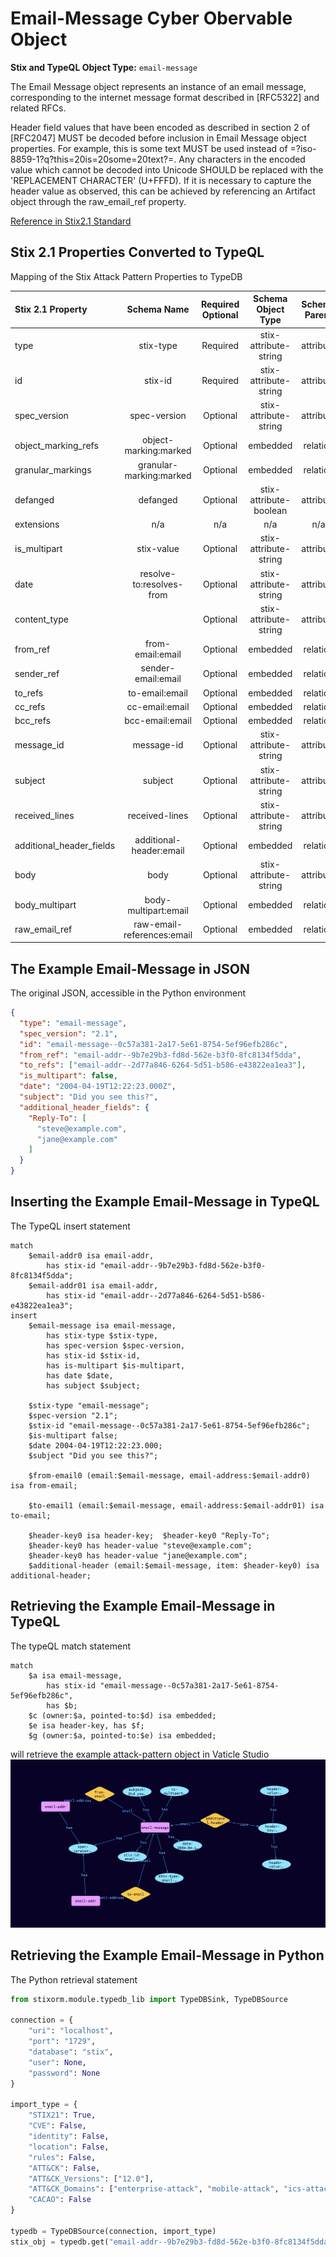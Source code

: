 # Email-Message Cyber Obervable Object

**Stix and TypeQL Object Type:**  `email-message`

The Email Message object represents an instance of an email message, corresponding to the internet message format described in [RFC5322] and related RFCs.

Header field values that have been encoded as described in section 2 of [RFC2047] MUST be decoded before inclusion in Email Message object properties. For example, this is some text MUST be used instead of =?iso-8859-1?q?this=20is=20some=20text?=. Any characters in the encoded value which cannot be decoded into Unicode SHOULD be replaced with the 'REPLACEMENT CHARACTER' (U+FFFD). If it is necessary to capture the header value as observed, this can be achieved by referencing an Artifact object through the raw_email_ref property.

[Reference in Stix2.1 Standard](https://docs.oasis-open.org/cti/stix/v2.1/os/stix-v2.1-os.html#_grboc7sq5514)
## Stix 2.1 Properties Converted to TypeQL
Mapping of the Stix Attack Pattern Properties to TypeDB

|  Stix 2.1 Property    |           Schema Name             | Required  Optional  |      Schema Object Type | Schema Parent  |
|:--------------------|:--------------------------------:|:------------------:|:------------------------:|:-------------:|
|  type                 |            stix-type              |      Required       |  stix-attribute-string    |   attribute    |
|  id                   |             stix-id               |      Required       |  stix-attribute-string    |   attribute    |
|  spec_version         |           spec-version            |      Optional       |  stix-attribute-string    |   attribute    |
|  object_marking_refs  |      object-marking:marked        |      Optional       |   embedded     |relation |
|  granular_markings    |     granular-marking:marked       |      Optional       |   embedded     |relation |
| defanged |defanged |      Optional       |stix-attribute-boolean |   attribute    |
|  extensions           |               n/a                 |        n/a          |           n/a             |      n/a       |
| is_multipart  |stix-value |      Optional       |  stix-attribute-string    |   attribute    |
| date |resolve-to:resolves-from |      Optional       |  stix-attribute-string    |   attribute    |
| content_type | |      Optional       |  stix-attribute-string    |   attribute    |
| from_ref |from-email:email |      Optional       |   embedded     |relation |
| sender_ref |sender-email:email |      Optional       |   embedded     |relation |
| to_refs |to-email:email |      Optional       |   embedded     |relation |
| cc_refs |cc-email:email |      Optional       |   embedded     |relation |
| bcc_refs |bcc-email:email |      Optional       |   embedded     |relation |
| message_id  |message-id  |      Optional       |  stix-attribute-string    |   attribute    |
| subject |subject |      Optional       |  stix-attribute-string    |   attribute    |
| received_lines  |received-lines |      Optional       |  stix-attribute-string    |   attribute    |
| additional_header_fields |additional-header:email |      Optional       |   embedded     |relation |
| body |body |      Optional       |  stix-attribute-string    |   attribute    |
| body_multipart |body-multipart:email |      Optional       |   embedded     |relation |
| raw_email_ref |raw-email-references:email |      Optional       |   embedded     |relation |

## The Example Email-Message in JSON
The original JSON, accessible in the Python environment
```json
{
  "type": "email-message",      
  "spec_version": "2.1",      
  "id": "email-message--0c57a381-2a17-5e61-8754-5ef96efb286c",      
  "from_ref": "email-addr--9b7e29b3-fd8d-562e-b3f0-8fc8134f5dda",      
  "to_refs": ["email-addr--2d77a846-6264-5d51-b586-e43822ea1ea3"],      
  "is_multipart": false,      
  "date": "2004-04-19T12:22:23.000Z",      
  "subject": "Did you see this?",      
  "additional_header_fields": {      
    "Reply-To": [      
      "steve@example.com",      
      "jane@example.com"      
    ]      
  }      
}
```


## Inserting the Example Email-Message in TypeQL
The TypeQL insert statement
```typeql
match  
    $email-addr0 isa email-addr, 
        has stix-id "email-addr--9b7e29b3-fd8d-562e-b3f0-8fc8134f5dda";
    $email-addr01 isa email-addr, 
        has stix-id "email-addr--2d77a846-6264-5d51-b586-e43822ea1ea3";
insert 
    $email-message isa email-message,
        has stix-type $stix-type,
        has spec-version $spec-version,
        has stix-id $stix-id,
        has is-multipart $is-multipart,
        has date $date,
        has subject $subject;
    
    $stix-type "email-message";
    $spec-version "2.1";
    $stix-id "email-message--0c57a381-2a17-5e61-8754-5ef96efb286c";
    $is-multipart false;
    $date 2004-04-19T12:22:23.000;
    $subject "Did you see this?";
    
    $from-email0 (email:$email-message, email-address:$email-addr0) isa from-email;
    
    $to-email1 (email:$email-message, email-address:$email-addr01) isa to-email;
    
    $header-key0 isa header-key;  $header-key0 "Reply-To";
    $header-key0 has header-value "steve@example.com";
    $header-key0 has header-value "jane@example.com";
    $additional-header (email:$email-message, item: $header-key0) isa additional-header;
```

## Retrieving the Example Email-Message in TypeQL
The typeQL match statement

```typeql
match
    $a isa email-message,
        has stix-id "email-message--0c57a381-2a17-5e61-8754-5ef96efb286c",
        has $b;
    $c (owner:$a, pointed-to:$d) isa embedded;
    $e isa header-key, has $f;
    $g (owner:$a, pointed-to:$e) isa embedded;
```


will retrieve the example attack-pattern object in Vaticle Studio
![Email-Message Example](./img/email-message.png)

## Retrieving the Example Email-Message  in Python
The Python retrieval statement

```python
from stixorm.module.typedb_lib import TypeDBSink, TypeDBSource

connection = {
    "uri": "localhost",
    "port": "1729",
    "database": "stix",
    "user": None,
    "password": None
}

import_type = {
    "STIX21": True,
    "CVE": False,
    "identity": False,
    "location": False,
    "rules": False,
    "ATT&CK": False,
    "ATT&CK_Versions": ["12.0"],
    "ATT&CK_Domains": ["enterprise-attack", "mobile-attack", "ics-attack"],
    "CACAO": False
}

typedb = TypeDBSource(connection, import_type)
stix_obj = typedb.get("email-addr--9b7e29b3-fd8d-562e-b3f0-8fc8134f5dda")
```

